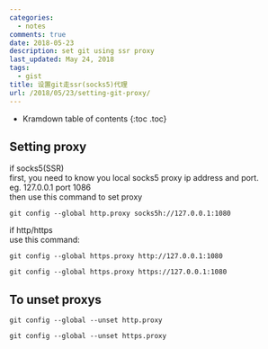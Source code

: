 ```yaml
---
categories:
  - notes
comments: true
date: 2018-05-23
description: set git using ssr proxy
last_updated: May 24, 2018
tags:
  - gist
title: 设置git走ssr(socks5)代理
url: /2018/05/23/setting-git-proxy/
---
```



* Kramdown table of contents
{:toc .toc}

## Setting proxy
if socks5(SSR)  
first, you need to know you local socks5 proxy ip address and port.  
eg. 127.0.0.1 port 1086  
then use this command to set proxy  
```
git config --global http.proxy socks5h://127.0.0.1:1080
```

if http/https  
use this command:  
```
git config --global https.proxy http://127.0.0.1:1080

git config --global https.proxy https://127.0.0.1:1080
```

## To unset proxys
```
git config --global --unset http.proxy

git config --global --unset https.proxy
```
